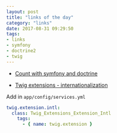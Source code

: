 ```yaml
---
layout: post
title: "links of the day"
category: "links"
date: 2017-08-31 09:29:50
tags:
- links
- symfony
- doctrine2
- twig
---
```


- [Count with symfony and doctrine](http://sf2.memosdedev.com/faire-un-count-avec-doctrine2-dans-symfony2.html)

- [Twig extensions - internationalization](http://twig-extensions.readthedocs.io/en/latest/intl.html)

Add in `app/config/services.yml`

```yml
twig.extension.intl:
  class: Twig_Extensions_Extension_Intl
    tags:
      - { name: twig.extension }
```
